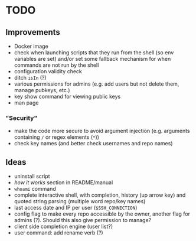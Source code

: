 # TODO


## Improvements
- Docker image
- check when launching scripts that they run from the shell (so env variables are set) and/or set some fallback mechanism for when commands are not run by the shell
- configuration validity check
- ditch `isIn` (?)
- various permissions for admins (e.g. add users but not delete them, manage pubkeys, etc.)
- key show command for viewing public keys
- man page

### "Security"
- make the code more secure to avoid argument injection (e.g. arguments containing `/` or regex elements (`*`))
- check key names (and better check usernames and repo names)

## Ideas
- uninstall script
- *how it works* section in README/manual
- `whoami` command
- complete interactive shell, with completion, history (up arrow key) and quoted string parsing (multiple word repo/key names)
- last access date and IP per user (`$SSH_CONNECTION`)
- config flag to make every repo accessible by the owner, another flag for admins (?). Should this also give permission to manage?
- client side completion engine (user list?)
- user command: add rename verb (?)
